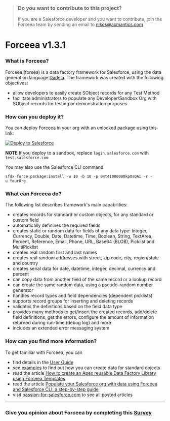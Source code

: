 > ### Do you want to contribute to this project?
> If you are a Salesforce developer and you want to contribute, join the Forceea team by sending an email to nikos@acmantics.com

# Forceea v1.3.1

### What is Forceea?
Forceea (forsèa) is a data factory framework for Salesforce, using the data generation language
 [Dadela](https://github.com/nmitrakis/Dadela).
 The framework was created with the following objectives:
* allow developers to easily create SObject records for any Test Method
* facilitate administrators to populate any Developer/Sandbox Org with SObject records for testing or demonstration purposes

### How can you deploy it?
You can deploy Forceea in your org with an unlocked package using this link:

<a href="https://nmitrakis.com/DeployForceea">
  <img alt="Deploy to Salesforce"
       src="https://raw.githubusercontent.com/afawcett/githubsfdeploy/master/src/main/webapp/resources/img/deploy.png"">
</a>
                                                                                                                       
**NOTE** If you deploy to a sandbox, replace `login.salesforce.com` with `test.salesforce.com`
                                                                                                                       
You may also use the Salesforce CLI command
```
sfdx force:package:install -w 10 -b 10 -p 04t4I000000kpOsQAI -r -u YourOrg
```

### What can Forceea do?
The following list describes framework's main capabilities:
*	creates records for standard or custom objects, for any standard or custom field
*	automatically definines the required fields
*	creates static or random data for fields of any data type: Integer, Currency, Double,
Date, Datetime, Time, Boolean, String, TextArea, Percent, Reference, Email, Phone, URL, Base64 (BLOB), Picklist and MultiPicklist
* creates real random first and last names
* creates real random addresses with street, zip code, city, region/state and country
* creates serial data for date, datetime, integer, decimal, currency and percent
* can copy data from another field of the same record or a lookup record
* can create the same random data, using a pseudo-random number generator
*	handles record types and field dependencies (dependent picklists)
*	supports record groups for inserting and deleting records
*	validates the definitions based on the field data type
* provides many methods to get/insert the created records, add/delete field definitions, get the errors,
configure the amount of information returned during run-time (debug log) and more
*	includes an extended error messaging system

### How can you find more information?
To get familiar with Forceea, you can
* find details in the [User Guide](https://nmitrakis.com/Forceea131-user-guide) 
* see [examples](https://acmantics.atlassian.net/wiki/spaces/FOR/pages/768147457/Examples) to find out how you can create data
for standard objects
* read the article [How to create an Apex reusable Data Factory Library using Forceea Templates](https://passionforsalesforce.com/2019/08/26/how-to-create-an-apex-data-factory-library-using-forceea-templates/)
* read the article [Populate your Salesforce org with data using Forceea and Salesforce CLI: a step-by-step guide](https://passionforsalesforce.com/2018/10/23/populate-your-salesforce-org-with-data-using-forceea-and-salesforce-cli)
* visit [passion-for-salesforce.com](https://passionforsalesforce.com/forceea) to see all posted articles

---
### Give you opinion about Forceea by completing this [Survey](https://www.surveymonkey.co.uk/r/M6BJMKT)

